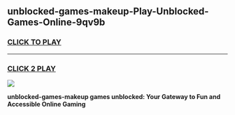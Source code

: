 
## unblocked-games-makeup-Play-Unblocked-Games-Online-9qv9b
<h3>
<a href="https://premium76.site?title=unblocked-games-makeup&ref=25A">CLICK TO PLAY</a></h3>
<hr>

<h3>
<a href="https://premium76.site?title=unblocked-games-makeup&ref=25A">CLICK 2 PLAY</a>
  
</h3>

<a href="https://premium76.site?title=unblocked-games-makeup&ref=25A"><img src="https://clearcache.store/games.png"></a>


**unblocked-games-makeup games unblocked: Your Gateway to Fun and Accessible Online Gaming**
